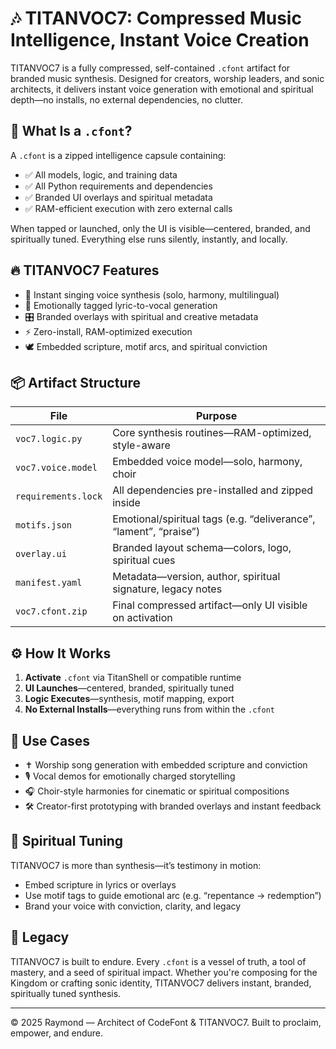 # 🎶 TITANVOC7: Compressed Music Intelligence, Instant Voice Creation

TITANVOC7 is a fully compressed, self-contained `.cfont` artifact for branded music synthesis. Designed for creators, worship leaders, and sonic architects, it delivers instant voice generation with emotional and spiritual depth—no installs, no external dependencies, no clutter.

## 🧠 What Is a `.cfont`?

A `.cfont` is a zipped intelligence capsule containing:
- ✅ All models, logic, and training data
- ✅ All Python requirements and dependencies
- ✅ Branded UI overlays and spiritual metadata
- ✅ RAM-efficient execution with zero external calls

When tapped or launched, only the UI is visible—centered, branded, and spiritually tuned. Everything else runs silently, instantly, and locally.

## 🔥 TITANVOC7 Features

- 🎤 Instant singing voice synthesis (solo, harmony, multilingual)
- 🧠 Emotionally tagged lyric-to-vocal generation
- 🎛️ Branded overlays with spiritual and creative metadata
- ⚡ Zero-install, RAM-optimized execution
- 🕊️ Embedded scripture, motif arcs, and spiritual conviction

## 📦 Artifact Structure

| File                  | Purpose                                                                 |
|-----------------------|-------------------------------------------------------------------------|
| `voc7.logic.py`       | Core synthesis routines—RAM-optimized, style-aware                      |
| `voc7.voice.model`    | Embedded voice model—solo, harmony, choir                               |
| `requirements.lock`   | All dependencies pre-installed and zipped inside                        |
| `motifs.json`         | Emotional/spiritual tags (e.g. “deliverance”, “lament”, “praise”)       |
| `overlay.ui`          | Branded layout schema—colors, logo, spiritual cues                      |
| `manifest.yaml`       | Metadata—version, author, spiritual signature, legacy notes             |
| `voc7.cfont.zip`      | Final compressed artifact—only UI visible on activation                 |

## ⚙️ How It Works

1. **Activate** `.cfont` via TitanShell or compatible runtime
2. **UI Launches**—centered, branded, spiritually tuned
3. **Logic Executes**—synthesis, motif mapping, export
4. **No External Installs**—everything runs from within the `.cfont`

## 🎵 Use Cases

- ✝️ Worship song generation with embedded scripture and conviction
- 🎙️ Vocal demos for emotionally charged storytelling
- 🎧 Choir-style harmonies for cinematic or spiritual compositions
- 🛠️ Creator-first prototyping with branded overlays and instant feedback

## 🙏 Spiritual Tuning

TITANVOC7 is more than synthesis—it’s testimony in motion:
- Embed scripture in lyrics or overlays
- Use motif tags to guide emotional arc (e.g. “repentance → redemption”)
- Brand your voice with conviction, clarity, and legacy

## 🧬 Legacy

TITANVOC7 is built to endure. Every `.cfont` is a vessel of truth, a tool of mastery, and a seed of spiritual impact. Whether you're composing for the Kingdom or crafting sonic identity, TITANVOC7 delivers instant, branded, spiritually tuned synthesis.

---

© 2025 Raymond — Architect of CodeFont & TITANVOC7. Built to proclaim, empower, and endure.
